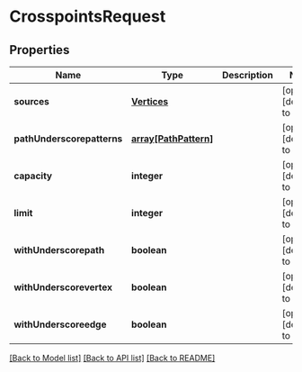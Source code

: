 # CrosspointsRequest

## Properties
Name | Type | Description | Notes
------------ | ------------- | ------------- | -------------
**sources** | [**Vertices**](Vertices.md) |  | [optional] [default to null]
**pathUnderscorepatterns** | [**array[PathPattern]**](PathPattern.md) |  | [optional] [default to null]
**capacity** | **integer** |  | [optional] [default to null]
**limit** | **integer** |  | [optional] [default to null]
**withUnderscorepath** | **boolean** |  | [optional] [default to null]
**withUnderscorevertex** | **boolean** |  | [optional] [default to null]
**withUnderscoreedge** | **boolean** |  | [optional] [default to null]

[[Back to Model list]](../README.md#documentation-for-models) [[Back to API list]](../README.md#documentation-for-api-endpoints) [[Back to README]](../README.md)


